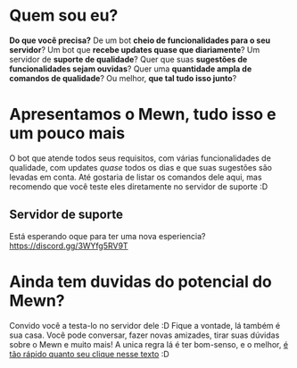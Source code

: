# Quem sou eu?
**Do que você precisa?** De um bot **cheio de funcionalidades para o seu servidor**? Um bot que **recebe updates quase que diariamente**? Um servidor de **suporte de qualidade**? Quer que suas **sugestões de funcionalidades sejam ouvidas**? Quer uma **quantidade ampla de comandos de qualidade**? Ou melhor, **que tal tudo isso junto**? 

# Apresentamos o Mewn, tudo isso e um pouco mais
O bot que atende todos seus requisitos, com várias funcionalidades de qualidade, com updates _quase_ todos os dias e que suas sugestões são levadas em conta.
Até gostaria de listar os comandos dele aqui, mas recomendo que você teste eles diretamente no servidor de suporte :D

## Servidor de suporte 
Está esperando oque para ter uma nova esperiencia? https://discord.gg/3WYfg5RV9T

# Ainda tem duvidas do potencial do Mewn?
Convido você a testa-lo no servidor dele :D
Fique a vontade, lá também é sua casa. Você pode conversar, fazer novas amizades, tirar suas dúvidas sobre o Mewn e muito mais!
A unica regra lá é ter bom-senso, e o melhor, [é tão rápido quanto seu clique nesse texto](https://discord.gg/3WYfg5RV9T) :D
